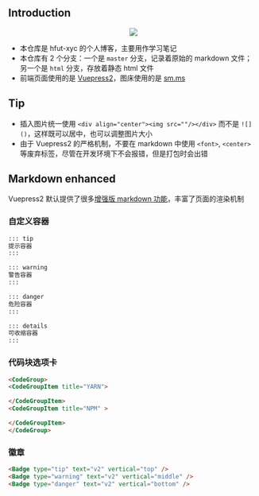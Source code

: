 ## Introduction
<div align="center">
    <a href="https://hfut-xyc.github.io" target="blank"> 
      <img src="https://badgen.net/badge/Github/HFUT-XYC/blue?icon=github&">
    </a>
</div>

- 本仓库是 hfut-xyc 的个人博客，主要用作学习笔记
- 本仓库有 2 个分支：一个是 `master` 分支，记录着原始的 markdown 文件；另一个是 `html` 分支，存放着静态 html 文件
- 前端页面使用的是 [Vuepress2](https://v2.vuepress.vuejs.org/)，图床使用的是 [sm.ms](https://sm.ms/)

## Tip
- 插入图片统一使用 `<div align="center"><img src=""/></div>` 而不是 `![]()`，这样既可以居中，也可以调整图片大小
- 由于 Vuepress2 的严格机制，不要在 markdown 中使用 `<font>`, `<center>` 等废弃标签，尽管在开发环境下不会报错，但是打包时会出错

## Markdown enhanced
Vuepress2 默认提供了很多[增强版 markdown 功能](https://v2.vuepress.vuejs.org/zh/reference/default-theme/components.html)，丰富了页面的渲染机制
### 自定义容器
```md
::: tip
提示容器
:::

::: warning
警告容器
:::

::: danger
危险容器
:::

::: details
可收缩容器
:::
```

### 代码块选项卡
```md
<CodeGroup>
<CodeGroupItem title="YARN">

</CodeGroupItem>
<CodeGroupItem title="NPM" >

</CodeGroupItem>
</CodeGroup>
```
### 徽章
```md
<Badge type="tip" text="v2" vertical="top" />
<Badge type="warning" text="v2" vertical="middle" />
<Badge type="danger" text="v2" vertical="bottom" />
```